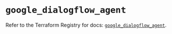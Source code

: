 # `google_dialogflow_agent`

Refer to the Terraform Registry for docs: [`google_dialogflow_agent`](https://registry.terraform.io/providers/hashicorp/google-beta/6.13.0/docs/resources/google_dialogflow_agent).
